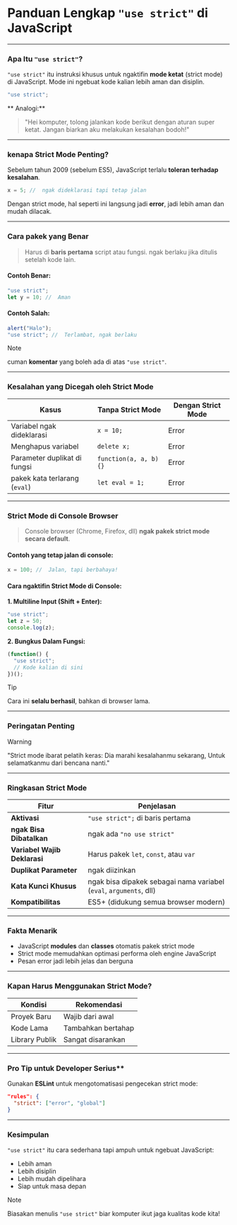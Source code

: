 #  Panduan Lengkap `"use strict"` di JavaScript

---

###  **Apa Itu `"use strict"`?**  
`"use strict"` itu instruksi khusus untuk ngaktifin **mode ketat** (strict mode) di JavaScript. Mode ini ngebuat kode kalian lebih aman dan disiplin.

```javascript
"use strict";
```

** Analogi:**

> "Hei komputer, tolong jalankan kode berikut dengan aturan super ketat. Jangan biarkan aku melakukan kesalahan bodoh!"

---

###  **kenapa Strict Mode Penting?**

Sebelum tahun 2009 (sebelum ES5), JavaScript terlalu **toleran terhadap kesalahan**.

```javascript
x = 5; //  ngak dideklarasi tapi tetap jalan
```

Dengan strict mode, hal seperti ini langsung jadi **error**, jadi lebih aman dan mudah dilacak.

---

###  **Cara pakek yang Benar**

>  Harus di **baris pertama** script atau fungsi.
>  ngak berlaku jika ditulis setelah kode lain.

####  Contoh Benar:

```javascript
"use strict";
let y = 10; //  Aman
```

####  Contoh Salah:

```javascript
alert("Halo");
"use strict"; //  Terlambat, ngak berlaku
```

>[!NOTE]
>  cuman **komentar** yang boleh ada di atas `"use strict"`.

---

###  **Kesalahan yang Dicegah oleh Strict Mode**

| Kasus                         | Tanpa Strict Mode      | Dengan Strict Mode |
| ----------------------------- | ---------------------- | ------------------ |
| Variabel ngak dideklarasi     | `x = 10;`              |  Error             |
| Menghapus variabel            | `delete x;`            |  Error             |
| Parameter duplikat di fungsi  | `function(a, a, b) {}` |  Error             |
| pakek kata terlarang (`eval`) | `let eval = 1;`        |  Error             |

---

###  **Strict Mode di Console Browser**

>  Console browser (Chrome, Firefox, dll) **ngak pakek strict mode secara default**.

####  Contoh yang tetap jalan di console:

```javascript
x = 100; //  Jalan, tapi berbahaya!
```

####  Cara ngaktifin Strict Mode di Console:

**1. Multiline Input (Shift + Enter):**

```javascript
"use strict";
let z = 50;
console.log(z);
```

**2. Bungkus Dalam Fungsi:**

```javascript
(function() {
  "use strict";
  // Kode kalian di sini
})();
```

>[!TIP]
>  Cara ini **selalu berhasil**, bahkan di browser lama.

---

###  **Peringatan Penting**

> [!WARNING]
> "Strict mode ibarat pelatih keras:
> Dia marahi kesalahanmu sekarang,
> Untuk selamatkanmu dari bencana nanti."

---

###  **Ringkasan Strict Mode**

| Fitur                        | Penjelasan                                                          |
| ---------------------------- | ------------------------------------------------------------------- |
| **Aktivasi**                 | `"use strict";` di baris pertama                                    |
| **ngak Bisa Dibatalkan**    | ngak ada `"no use strict"`                                         |
| **Variabel Wajib Deklarasi** | Harus pakek `let`, `const`, atau `var`                              |
| **Duplikat Parameter**       | ngak diizinkan                                                     |
| **Kata Kunci Khusus**        | ngak bisa dipakek sebagai nama variabel (`eval`, `arguments`, dll) |
| **Kompatibilitas**           | ES5+ (didukung semua browser modern)                                |

---

###  **Fakta Menarik**


*  JavaScript **modules** dan **classes** otomatis pakek strict mode
*  Strict mode memudahkan optimasi performa oleh engine JavaScript
*  Pesan error jadi lebih jelas dan berguna

---

###  **Kapan Harus Menggunakan Strict Mode?**

| Kondisi        | Rekomendasi           |
| -------------- | --------------------- |
| Proyek Baru    |  Wajib dari awal     |
| Kode Lama      |  Tambahkan bertahap |
| Library Publik |  Sangat disarankan   |

---

###  **Pro Tip** untuk Developer Serius**

Gunakan **ESLint** untuk mengotomatisasi pengecekan strict mode:

```json
"rules": {
  "strict": ["error", "global"]
}
```

---

###  Kesimpulan

`"use strict"` itu cara sederhana tapi ampuh untuk ngebuat JavaScript:

* Lebih aman
* Lebih disiplin
* Lebih mudah dipelihara
* Siap untuk masa depan

> [!NOTE]
>  Biasakan menulis `"use strict"`  biar komputer ikut jaga kualitas kode kita!
